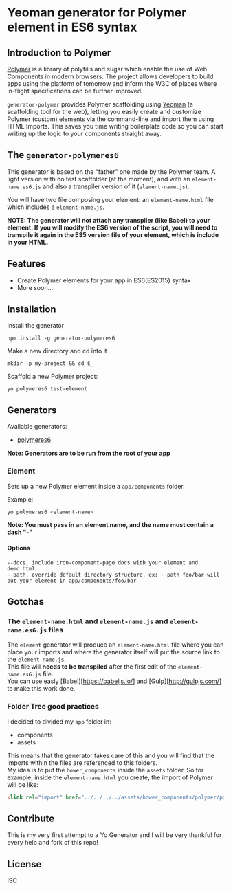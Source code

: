 
# Yeoman generator for Polymer element in ES6 syntax

## Introduction to Polymer

[Polymer](http://www.polymer-project.org/) is a library of polyfills and sugar which enable the use of Web Components in modern browsers. The project allows developers to build apps using the platform of tomorrow and inform the W3C of places where in-flight specifications can be further improved.

`generator-polymer` provides Polymer scaffolding using [Yeoman](http://yeoman.io) (a scaffolding tool for the web), letting you easily create and customize Polymer (custom) elements via the command-line and import them using HTML Imports. This saves you time writing boilerplate code so you can start writing up the logic to your components straight away.

## The `generator-polymeres6`

This generator is based on the "father" one made by the Polymer team.
A light version with no test scaffolder (at the moment), and with an `element-name.es6.js` and also a transpiler version of it (`element-name.js`).  

You will have two file composing your element: an `element-name.html` file which includes a `element-name.js`.

**NOTE: The generator will not attach any transpiler (like Babel) to your element. If you will modify the ES6 version of the script, you will need to transpile it again in the ES5 version file of your element, which is include in your HTML.**

## Features

* Create Polymer elements for your app in ES6(ES2015) syntax
* More soon...

## Installation

Install the generator  

`npm install -g generator-polymeres6`

Make a new directory and cd into it  

`mkdir -p my-project && cd $_`

Scaffold a new Polymer project:  

`yo polymeres6 test-element`

## Generators

Available generators:

- [polymeres6](#element)

**Note: Generators are to be run from the root of your app**

### Element
Sets up a new Polymer element inside a `app/components` folder.

Example:
```bash
yo polymeres6 <element-name>
```

**Note: You must pass in an element name, and the name must contain a dash "-"**

#### Options

```
--docs, include iron-component-page docs with your element and demo.html
--path, override default directory structure, ex: --path foo/bar will put your element in app/components/foo/bar
```


## Gotchas

### The `element-name.html` and `element-name.js` and `element-name.es6.js` files

The `element` generator will produce an `element-name.html` file where you can place your imports and where the generator itself will put the source link to the `element-name.js`.  
This file will **needs to be transpiled** after the first edit of the `element-name.es6.js` file.  
You can use easly [Babel][https://babeljs.io/] and [Gulp][http://gulpjs.com/] to make this work done.

### Folder Tree good practices

I decided to divided my `app` folder in:  

- components
- assets

This means that the generator takes care of this and you will find that the imports within the files are referenced to this folders.  
My idea is to put the `bower_components` inside the `assets` folder. So for example, inside the `element-name.html` you create, the import of Polymer will be like:

``` html
<link rel="import" href="../../../../assets/bower_components/polymer/polymer.html">
```

## Contribute

This is my very first attempt to a Yo Generator and I will be very thankful for every help and fork of this repo!

## License

ISC
